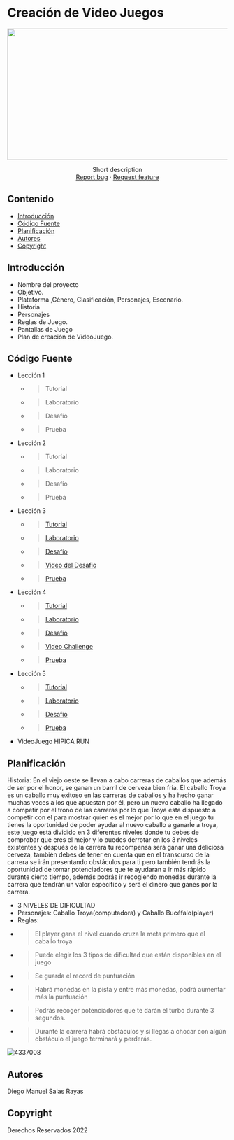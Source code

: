 # Creación de Video Juegos
<p align="center">
    <img src="https://user-images.githubusercontent.com/8560750/195950148-0c0df38e-5f96-45ae-87c3-6922738c612d.jpg" alt="Logo" width=1200 height=300>

  <p align="center">
    Short description
    <br>
    <a href="https://reponame/issues/new?template=bug.md">Report bug</a>
    ·
    <a href="https://reponame/issues/new?template=feature.md&labels=feature">Request feature</a>
  </p>
</p>


## Contenido

- [Introducción](#introducción)
- [Código Fuente](#código-fuente)
- [Planificación](#planificación)
- [Autores](#autores)
- [Copyright](#copyright)


## Introducción

- Nombre del proyecto
- Objetivo.
- Plataforma ,Género, Clasificación, Personajes, Escenario.
- Historia
- Personajes
- Reglas de Juego.
- Pantallas de Juego
- Plan de creación de VideoJuego.

## Código Fuente

* Lección 1
  * > Tutorial
  * > Laboratorio
  * > Desafío
  * > Prueba
* Lección 2
  * > Tutorial
  * > Laboratorio
  * > Desafío
  * > Prueba
* Lección 3
  * > [Tutorial](https://github.com/diego-rayas/DiegoRayas-CreacionVideo/blob/main/Unidad3/Unity3.unitypackage)
  * > [Laboratorio](https://github.com/diego-rayas/DiegoRayas-CreacionVideo/blob/main/Unidad3/Lab3.unitypackage)
  * > [Desafío](https://github.com/diego-rayas/DiegoRayas-CreacionVideo/blob/main/Unidad3/challenge%203.unitypackage)
  * > [Video del Desafio](https://drive.google.com/file/d/1VipTYS9FjKNCOn9FCxffMajpBIQRBGnW/view?usp=sharing)
  * > [Prueba](https://github.com/diego-rayas/DiegoRayas-CreacionVideo/blob/main/Quiz3.png)
* Lección 4
  * > [Tutorial](https://github.com/diego-rayas/DiegoRayas-CreacionVideo/blob/main/Unidad4/unit4.unitypackage)
  * > [Laboratorio](https://github.com/diego-rayas/DiegoRayas-CreacionVideo/blob/main/Unidad4/Lab4.unitypackage)
  * > [Desafío](https://github.com/diego-rayas/DiegoRayas-CreacionVideo/blob/main/Unidad4/challenge4.unitypackage)
  * > [Video Challenge](https://drive.google.com/file/d/1DPwsH8Tn2SVtBgWqiT6dBeD8074AZWWr/view?usp=sharing)
  * > [Prueba](https://github.com/diego-rayas/DiegoRayas-CreacionVideo/blob/main/Quiz4.png)
* Lección 5
  * > [Tutorial](https://github.com/diego-rayas/DiegoRayas-CreacionVideo/blob/main/Unidad5/Unity5.unitypackage)
  * > [Laboratorio](https://github.com/diego-rayas/DiegoRayas-CreacionVideo/blob/main/Unidad5/Lab5.unitypackage)
  * > [Desafío](https://github.com/diego-rayas/DiegoRayas-CreacionVideo/blob/main/Unidad5/Desafio5.unitypackage)
  * > [Prueba](https://github.com/diego-rayas/DiegoRayas-CreacionVideo/blob/main/Quiz5.png)
* VideoJuego
HIPICA RUN
## Planificación
Historia:
En el viejo oeste se llevan a cabo carreras de caballos que además de ser por el honor, se ganan un barril de cerveza bien fría. El caballo Troya es un caballo muy exitoso en las carreras de caballos y ha hecho ganar muchas veces a los que apuestan por él, pero un nuevo caballo ha llegado a competir por el trono de las carreras por lo que Troya esta dispuesto a competir con el para mostrar quien es el mejor por lo que en el juego tu tienes la oportunidad de poder ayudar al nuevo caballo a ganarle a troya, este juego está dividido en 3 diferentes niveles donde tu debes de comprobar que eres el mejor y lo puedes derrotar en los 3 niveles existentes y después de la carrera tu recompensa será ganar una deliciosa cerveza, también debes de tener en cuenta que en el transcurso de la carrera se irán presentando obstáculos para ti pero también tendrás la oportunidad de tomar potenciadores que te ayudaran a ir más rápido durante cierto tiempo, además podrás ir recogiendo monedas durante la carrera que tendrán un valor especifico y será el dinero que ganes por la carrera.
-	3 NIVELES DE DIFICULTAD
-	Personajes: Caballo Troya(computadora) y Caballo Bucéfalo(player) 
-	Reglas: 
* >	El player gana el nivel cuando cruza la meta primero que el caballo troya
* >	Puede elegir los 3 tipos de dificultad que están disponibles en el juego
* >	Se guarda el record de puntuación 
* >	Habrá monedas en la pista y entre más monedas, podrá aumentar más la puntuación
* > Podrás recoger potenciadores que te darán el turbo durante 3 segundos.
* >	Durante la carrera habrá obstáculos y si llegas a chocar con algún obstáculo el juego terminará y perderás.



![4337008](https://user-images.githubusercontent.com/8560750/195951617-083a7e4d-323d-47b5-8e5e-529ded31bc06.jpg)

## Autores
Diego Manuel Salas Rayas
## Copyright
Derechos Reservados 2022
